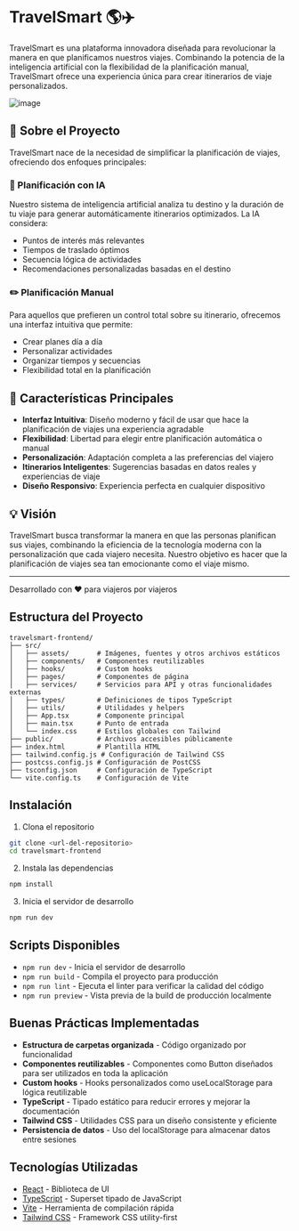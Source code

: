 # TravelSmart 🌎✈️

TravelSmart es una plataforma innovadora diseñada para revolucionar la manera en que planificamos nuestros viajes. Combinando la potencia de la inteligencia artificial con la flexibilidad de la planificación manual, TravelSmart ofrece una experiencia única para crear itinerarios de viaje personalizados.

![image](https://github.com/user-attachments/assets/d614d642-1134-4c4b-9c54-867641ee46de)

## 🎯 Sobre el Proyecto

TravelSmart nace de la necesidad de simplificar la planificación de viajes, ofreciendo dos enfoques principales:

### 🤖 Planificación con IA
Nuestro sistema de inteligencia artificial analiza tu destino y la duración de tu viaje para generar automáticamente itinerarios optimizados. La IA considera:
- Puntos de interés más relevantes
- Tiempos de traslado óptimos
- Secuencia lógica de actividades
- Recomendaciones personalizadas basadas en el destino

### ✏️ Planificación Manual
Para aquellos que prefieren un control total sobre su itinerario, ofrecemos una interfaz intuitiva que permite:
- Crear planes día a día
- Personalizar actividades
- Organizar tiempos y secuencias
- Flexibilidad total en la planificación

## 🌟 Características Principales

- **Interfaz Intuitiva**: Diseño moderno y fácil de usar que hace la planificación de viajes una experiencia agradable
- **Flexibilidad**: Libertad para elegir entre planificación automática o manual
- **Personalización**: Adaptación completa a las preferencias del viajero
- **Itinerarios Inteligentes**: Sugerencias basadas en datos reales y experiencias de viaje
- **Diseño Responsivo**: Experiencia perfecta en cualquier dispositivo

## 💡 Visión

TravelSmart busca transformar la manera en que las personas planifican sus viajes, combinando la eficiencia de la tecnología moderna con la personalización que cada viajero necesita. Nuestro objetivo es hacer que la planificación de viajes sea tan emocionante como el viaje mismo.

---

Desarrollado con ❤️ para viajeros por viajeros

## Estructura del Proyecto

```
travelsmart-frontend/
├── src/
│   ├── assets/       # Imágenes, fuentes y otros archivos estáticos
│   ├── components/   # Componentes reutilizables
│   ├── hooks/        # Custom hooks
│   ├── pages/        # Componentes de página
│   ├── services/     # Servicios para API y otras funcionalidades externas
│   ├── types/        # Definiciones de tipos TypeScript
│   ├── utils/        # Utilidades y helpers
│   ├── App.tsx       # Componente principal
│   ├── main.tsx      # Punto de entrada
│   └── index.css     # Estilos globales con Tailwind
├── public/           # Archivos accesibles públicamente
├── index.html        # Plantilla HTML
├── tailwind.config.js # Configuración de Tailwind CSS
├── postcss.config.js # Configuración de PostCSS
├── tsconfig.json     # Configuración de TypeScript
└── vite.config.ts    # Configuración de Vite
```

## Instalación

1. Clona el repositorio
```bash
git clone <url-del-repositorio>
cd travelsmart-frontend
```

2. Instala las dependencias
```bash
npm install
```

3. Inicia el servidor de desarrollo
```bash
npm run dev
```

## Scripts Disponibles

- `npm run dev` - Inicia el servidor de desarrollo
- `npm run build` - Compila el proyecto para producción
- `npm run lint` - Ejecuta el linter para verificar la calidad del código
- `npm run preview` - Vista previa de la build de producción localmente

## Buenas Prácticas Implementadas

- **Estructura de carpetas organizada** - Código organizado por funcionalidad
- **Componentes reutilizables** - Componentes como Button diseñados para ser utilizados en toda la aplicación
- **Custom hooks** - Hooks personalizados como useLocalStorage para lógica reutilizable
- **TypeScript** - Tipado estático para reducir errores y mejorar la documentación
- **Tailwind CSS** - Utilidades CSS para un diseño consistente y eficiente
- **Persistencia de datos** - Uso del localStorage para almacenar datos entre sesiones

## Tecnologías Utilizadas

- [React](https://react.dev/) - Biblioteca de UI
- [TypeScript](https://www.typescriptlang.org/) - Superset tipado de JavaScript
- [Vite](https://vitejs.dev/) - Herramienta de compilación rápida
- [Tailwind CSS](https://tailwindcss.com/) - Framework CSS utility-first
